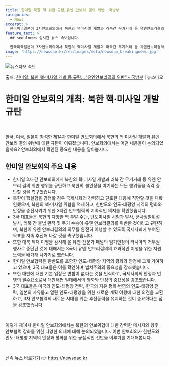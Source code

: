 ```yaml
---
title: 한미일 북한 핵 위협 규탄…유엔 안보리 결의 위반  국방부
categories:
  - News
excerpt: >
  한국미국일본이 3자안보회의에서 북한의 핵미사일 개발과 러북간 무기거래 등 유엔안보리결의 위반 행위를 규탄했다…
feature_text: >
  ## seoulnews 실시간 뉴스 속보입니다.

  한국미국일본이 3자안보회의에서 북한의 핵미사일 개발과 러북간 무기거래 등 유엔안보리결의 위반 행위를 규탄했다…
image: 'https://newsdao.kr/res/images/meta/newsdao_breakingnews.jpg'
---
```


![뉴스다오 속보](https://newsdao.kr/res/images/meta/newsdao_breakingnews.jpg)

<p>출처: <a href="https://newsdao.kr/3684" rel="dofollow">한미일, 북한 핵·미사일 개발 등 규탄…“유엔안보리결의 위반” - 국방부</a> | 뉴스다오</p>

<h1>한미일 안보회의 개최: 북한 핵·미사일 개발 규탄</h1>
<p data-ke-size="size16">&nbsp;</p>
한국, 미국, 일본이 참석한 제14차 한미일 안보회의에서 북한의 핵·미사일 개발과 유엔 안보리 결의 위반에 대한 규탄이 이뤄졌습니다. 안보회의에서는 어떤 내용들이 논의되었을까요? 안보회의에서 확인된 중요한 내용을 알아봅시다.

<h2 data-ke-size="size26">한미일 안보회의 주요 내용</h2>
<ul>
<li>한미일 3자 간 안보회의에서 북한의 핵·미사일 개발과 러북 간 무기거래 등 유엔 안보리 결의 위반 행위를 규탄하고 북한의 불안정을 야기하는 모든 행위들을 즉각 중단할 것을 촉구했습니다.</li>
<li>북한이 핵실험을 감행할 경우 국제사회의 강력하고 단호한 대응에 직면할 것을 재확인했으며, 북한의 핵·미사일 위협을 억제하고, 한반도와 인도-태평양 지역의 평화와 안정을 증진시키기 위한 3자간 안보협력의 지속적인 의지를 확인했습니다.</li>
<li>3국 대표들은 북한의 다양한 핵 투발 수단, 탄도미사일 시험과 발사, 군사정찰위성 발사, 러북 간 불법 환적 및 무기 수송이 유엔 안보리결의를 위반한 것이라고 규탄하며, 북한이 유엔 안보리결의의 의무를 완전히 이행할 수 있도록 국제사회에 부여된 목표를 지속 추진해 나갈 것을 촉구했습니다.</li>
<li>또한 대북 제재 이행을 감시해 온 유엔 전문가 패널의 임기연장이 러시아의 거부권 행사로 중단된 것에 대해서는 3국이 유엔 안보리결의의 효과적인 이행을 위한 지원 노력을 배가해 나가기로 했습니다.</li>
<li>한미일 안보협력은 한반도를 포함한 인도-태평양 지역의 평화와 안정에 크게 기여하고 있으며, 3국 대표들은 이를 확인하며 법치주의의 중요성을 강조했습니다. </li>
<li>또한 대만에 대한 기본 입장은 변함이 없다는 것을 인식하고, 국제사회의 안정과 번영의 필수요소로서 대만해협 일대에서의 평화와 안정의 중요성을 강조했습니다.</li>
<li>3국 대표들은 미국의 인도-태평양 전략, 한국의 자유·평화·번영의 인도-태평양 전략, 일본의 자유롭고 열린 인도-태평양을 위한 새로운 계획 이행에 대한 의견을 교환하고, 3자 안보협력의 새로운 시대를 위한 추진동력을 유지하는 것이 중요하다는 점을 강조했습니다.</li>
</ul>
<p data-ke-size="size16">&nbsp;</p>
이렇게 제14차 한미일 안보회의에서는 북한의 안보위협에 대한 강력한 메시지와 향후 안보협력 강화를 위한 다양한 의제에 대해 논의되었습니다. 이번 안보회의가 한반도와 인도-태평양 지역의 안정과 평화를 위한 긍정적인 전반을 이루기를 기대해봅니다.
<p data-ke-size="size16">&nbsp;</p> 

신속 뉴스 바로가기 👉 <a href="https://newsdao.kr" rel="dofollow">https://newsdao.kr</a>



